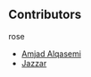 ## Contributors
rose

- [Amjad Alqasemi](https://github.com/aqasemi)
- [Jazzar](https://github.com/jaazzar)
